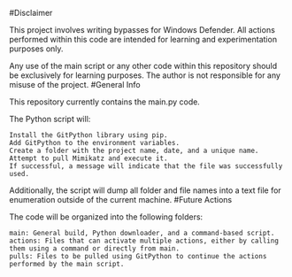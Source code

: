 #Disclaimer

This project involves writing bypasses for Windows Defender. All actions performed within this code are intended for learning and experimentation purposes only.

Any use of the main script or any other code within this repository should be exclusively for learning purposes. The author is not responsible for any misuse of the project.
#General Info

This repository currently contains the main.py code.

The Python script will:

    Install the GitPython library using pip.
    Add GitPython to the environment variables.
    Create a folder with the project name, date, and a unique name.
    Attempt to pull Mimikatz and execute it.
    If successful, a message will indicate that the file was successfully used.

Additionally, the script will dump all folder and file names into a text file for enumeration outside of the current machine.
#Future Actions

The code will be organized into the following folders:

    main: General build, Python downloader, and a command-based script.
    actions: Files that can activate multiple actions, either by calling them using a command or directly from main.
    pulls: Files to be pulled using GitPython to continue the actions performed by the main script.
